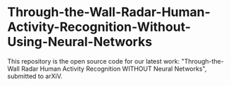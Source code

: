 # Through-the-Wall-Radar-Human-Activity-Recognition-Without-Using-Neural-Networks
This repository is the open source code for our latest work: "Through-the-Wall Radar Human Activity Recognition WITHOUT Neural Networks", submitted to arXiV.
